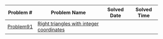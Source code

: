 |   Problem #   | Problem Name  |  Solved Date  |  Solved Time  |
| ------------- | ------------- | ------------- | ------------- |
|   [Problem91](https://github.com/tiger1993118/ProjectEuler/blob/master/ProjectEuler/src/Problem91to100/Problem91.java)   | [Right triangles with integer coordinates](https://projecteuler.net/problem=91)  |||
